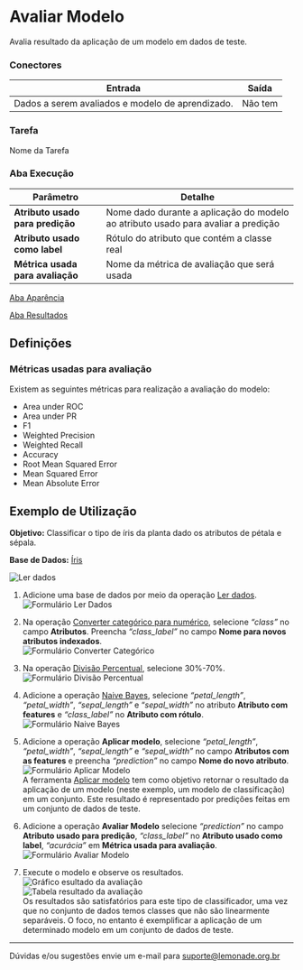 # Avaliar Modelo

Avalia resultado da aplicação de um modelo em dados de teste.

### Conectores
| Entrada | Saída |
| --- | --- |
| Dados a serem avaliados e modelo de aprendizado. | Não tem |

### Tarefa
Nome da Tarefa

### Aba Execução

| Parâmetro | Detalhe |
| --- | --- |
| **Atributo usado para predição** | Nome dado durante a aplicação do modelo ao atributo usado para avaliar a predição |
| **Atributo usado como label** | Rótulo do atributo que contém a classe real |
| **Métrica usada para avaliação** | Nome da métrica de avaliação que será usada |

[Aba Aparência][1]

[Aba Resultados][2]

## Definições
### Métricas usadas para avaliação
Existem as seguintes métricas para realização a avaliação do modelo:
- Area under ROC
- Area under PR
- F1
- Weighted Precision
- Weighted Recall
- Accuracy
- Root Mean Squared Error
- Mean Squared Error
- Mean Absolute Error



## Exemplo de Utilização
**Objetivo:** Classificar o tipo de íris da planta dado os atributos de pétala e sépala.

**Base de Dados:** [Íris][3]
	
![Ler dados](/img/spark/modelo_e_avaliacao/avaliar_modelo/image3.png)

1. Adicione uma base de dados por meio da operação [Ler dados][4]. \
	![Formulário Ler Dados](/img/spark/modelo_e_avaliacao/avaliar_modelo/image8.png)

2. Na operação [Converter categórico para numérico][5], selecione *“class”* no campo **Atributos**. Preencha *“class_label”* no campo **Nome para novos atributos indexados**. \
	![Formulário Converter Categórico](/img/spark/modelo_e_avaliacao/avaliar_modelo/image7.png)

3. Na operação [Divisão Percentual][6], selecione 30%-70%. \
	![Formulário Divisão Percentual](/img/spark/modelo_e_avaliacao/avaliar_modelo/image2.png)

4. Adicione a operação [Naive Bayes][7], selecione *“petal_length”*, *“petal_width”*, *“sepal_length”* e “*sepal_width”* no atributo **Atributo com features** e *“class_label”* no **Atributo com rótulo**. \
	![Formulário Naive Bayes](/img/spark/modelo_e_avaliacao/avaliar_modelo/image9.png)

5. Adicione a operação **Aplicar modelo**, selecione *“petal_length”*, *“petal_width”*, *“sepal_length”* e *“sepal_width”* no campo **Atributos com as features** e preencha *“prediction”* no campo **Nome do novo atributo**. \
	![Formulário Aplicar Modelo](/img/spark/modelo_e_avaliacao/avaliar_modelo/image6.png)\
	A ferramenta [Aplicar modelo][8] tem como objetivo retornar o resultado da aplicação de um modelo (neste exemplo, um modelo de classificação) em um conjunto. Este resultado é representado por predições feitas em um conjunto de dados de teste.

6. Adicione a operação **Avaliar Modelo** selecione *“prediction”* no campo **Atributo usado para predição**, *“class_label”* no **Atributo usado como label**, *“acurácia”* em **Métrica usada para avaliação**. \
	![Formulário Avaliar Modelo](/img/spark/modelo_e_avaliacao/avaliar_modelo/image1.png)

7. Execute o modelo e observe os resultados. \
	![Gráfico esultado da avaliação](/img/spark/modelo_e_avaliacao/avaliar_modelo/image5.png)\
	![Tabela resultado da avaliação](/img/spark/modelo_e_avaliacao/avaliar_modelo/image4.png)\
	Os resultados são satisfatórios para este tipo de classificador, uma vez que no conjunto de dados temos classes que não são linearmente separáveis. O foco, no entanto é exemplificar a aplicação de um determinado modelo em um conjunto de dados de teste.

----- 
Dúvidas e/ou sugestões envie um e-mail para suporte@lemonade.org.br

[1]: /pt-br/spark/documentacao-geral/documentacao-geral.html#aba-aparencia
[2]: /pt-br/spark/documentacao-geral/documentacao-geral.html#aba-resultados
[3]: /pt-br/spark/base-de-dados/#iris
[4]: /pt-br/spark/entrada-e-saida/ler-dados.html
[5]: /pt-br/spark/pre-processamento-de-dados/representacao-de-atributos-converter-categorico-para-numerico.html
[6]: /pt-br/spark/pre-processamento-de-dados/amostragem-divisao-percentual.html
[7]: /pt-br/spark/aprendizado-de-maquina/classificacao-naive-bayes.html
[8]: /pt-br/spark/modelo-e-avaliacao/aplicar-modelo.html